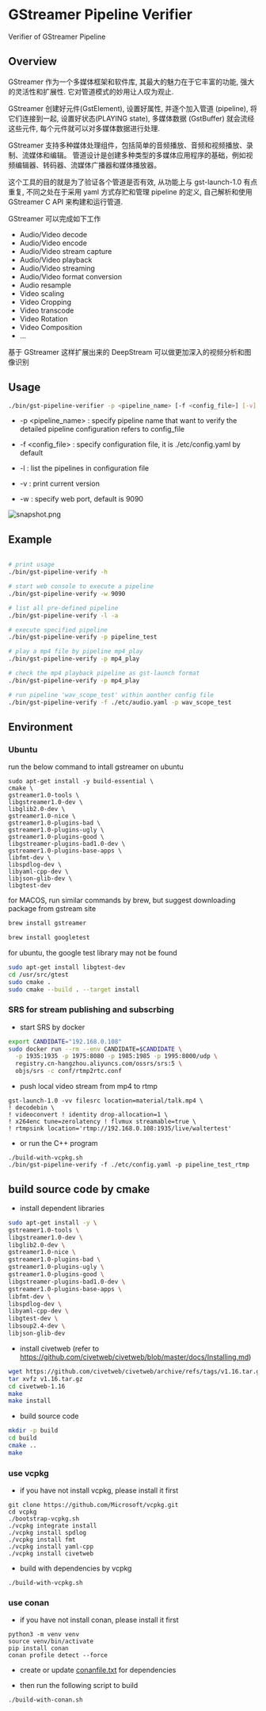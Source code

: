 # GStreamer Pipeline Verifier

Verifier of GStreamer Pipeline

## Overview

GStreamer 作为一个多媒体框架和软件库, 其最大的魅力在于它丰富的功能, 强大的灵活性和扩展性.
它对管道模式的妙用让人叹为观止.

GStreamer 创建好元件(GstElement), 设置好属性, 并逐个加入管道 (pipeline), 将它们连接到一起, 设置好状态(PLAYING state), 多媒体数据 (GstBuffer) 就会流经这些元件, 每个元件就可以对多媒体数据进行处理.

GStreamer 支持多种媒体处理组件，包括简单的音频播放、音频和视频播放、录制、流媒体和编辑。
管道设计是创建多种类型的多媒体应用程序的基础，例如视频编辑器、转码器、流媒体广播器和媒体播放器。

这个工具的目的就是为了验证各个管道是否有效, 从功能上与 gst-launch-1.0 有点重复, 不同之处在于采用 yaml 方式存贮和管理 pipeline 的定义, 自己解析和使用 GStreamer C API 来构建和运行管道.

GStreamer 可以完成如下工作

* Audio/Video decode
* Audio/Video encode
* Audio/Video stream capture
* Audio/Video playback
* Audio/Video streaming
* Audio/Video format conversion
* Audio resample
* Video scaling
* Video Cropping
* Video transcode
* Video Rotation
* Video Composition
* ...

基于 GStreamer 这样扩展出来的 DeepStream 可以做更加深入的视频分析和图像识别 

## Usage

```sh
./bin/gst-pipeline-verifier -p <pipeline_name> [-f <config_file>] [-v] [-l] [-w web_port]
```
* -p <pipeline_name> : specify pipeline name that want to verify
                       the detailed pipeline configuration refers to config_file

* -f <config_file> : specify configuration file, it is ./etc/config.yaml by default

* -l : list the pipelines in configuration file

* -v : print current version

* -w : specify web port, default is 9090

![snapshot.png](./doc/snapshot.png)

## Example

```sh

# print usage
./bin/gst-pipeline-verify -h

# start web console to execute a pipeline
./bin/gst-pipeline-verify -w 9090

# list all pre-defined pipeline
./bin/gst-pipeline-verify -l -a

# execute specified pipeline
./bin/gst-pipeline-verify -p pipeline_test

# play a mp4 file by pipeline mp4_play
./bin/gst-pipeline-verify -p mp4_play

# check the mp4 playback pipeline as gst-launch format
./bin/gst-pipeline-verify -p mp4_play

# run pipeline 'wav_scope_test' within aonther config file
./bin/gst-pipeline-verify -f ./etc/audio.yaml -p wav_scope_test
```


## Environment

### Ubuntu

run the below command to intall gstreamer on ubuntu

```
sudo apt-get install -y build-essential \
cmake \
gstreamer1.0-tools \
libgstreamer1.0-dev \
libglib2.0-dev \
gstreamer1.0-nice \
gstreamer1.0-plugins-bad \
gstreamer1.0-plugins-ugly \
gstreamer1.0-plugins-good \
libgstreamer-plugins-bad1.0-dev \
gstreamer1.0-plugins-base-apps \
libfmt-dev \
libspdlog-dev \
libyaml-cpp-dev \
libjson-glib-dev \
libgtest-dev

```

for MACOS, run similar commands by brew, but suggest downloading package from gstream site

```sh
brew install gstreamer

brew install googletest
```


for ubuntu, the google test library may not be found

```sh
sudo apt-get install libgtest-dev
cd /usr/src/gtest
sudo cmake .
sudo cmake --build . --target install

```

### SRS for stream publishing and subscrbing

* start SRS by docker

```sh
export CANDIDATE="192.168.0.108"
sudo docker run --rm --env CANDIDATE=$CANDIDATE \
  -p 1935:1935 -p 1975:8080 -p 1985:1985 -p 1995:8000/udp \
  registry.cn-hangzhou.aliyuncs.com/ossrs/srs:5 \
  objs/srs -c conf/rtmp2rtc.conf
```

* push local video stream from mp4 to rtmp

```
gst-launch-1.0 -vv filesrc location=material/talk.mp4 \
! decodebin \
! videoconvert ! identity drop-allocation=1 \
! x264enc tune=zerolatency ! flvmux streamable=true \
! rtmpsink location='rtmp://192.168.0.108:1935/live/waltertest'
```

* or run the C++ program

```
./build-with-vcpkg.sh
./bin/gst-pipeline-verify -f ./etc/config.yaml -p pipeline_test_rtmp
```


## build source code by cmake
* install dependent libraries

```sh
sudo apt-get install -y \
gstreamer1.0-tools \
libgstreamer1.0-dev \
libglib2.0-dev \
gstreamer1.0-nice \
gstreamer1.0-plugins-bad \
gstreamer1.0-plugins-ugly \
gstreamer1.0-plugins-good \
libgstreamer-plugins-bad1.0-dev \
gstreamer1.0-plugins-base-apps \
libfmt-dev \
libspdlog-dev \
libyaml-cpp-dev \
libgtest-dev \
libsoup2.4-dev \
libjson-glib-dev
```

* install civetweb 
(refer to https://github.com/civetweb/civetweb/blob/master/docs/Installing.md)

```sh
wget https://github.com/civetweb/civetweb/archive/refs/tags/v1.16.tar.gz
tar xvfz v1.16.tar.gz
cd civetweb-1.16
make
make install
```

* build source code

```sh
mkdir -p build
cd build
cmake ..
make
```

### use vcpkg

* if you have not install vcpkg, please install it first

```
git clone https://github.com/Microsoft/vcpkg.git
cd vcpkg
./bootstrap-vcpkg.sh
./vcpkg integrate install
./vcpkg install spdlog
./vcpkg install fmt
./vcpkg install yaml-cpp
./vcpkg install civetweb
```

* build with dependencies by vcpkg

```
./build-with-vcpkg.sh
```

### use conan

* if you have not install conan, please install it first
```
python3 -m venv venv
source venv/bin/activate
pip install conan
conan profile detect --force
```

* create or update [conanfile.txt](conanfile.txt) for dependencies
  
* then run the following script to build
  
```
./build-with-conan.sh

```


